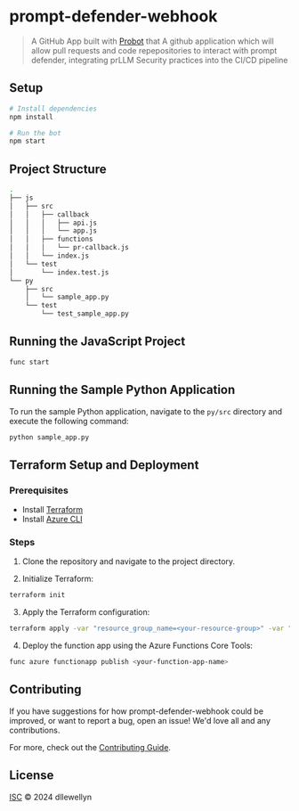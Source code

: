 # prompt-defender-webhook

> A GitHub App built with [Probot](https://github.com/probot/probot) that A github application which will allow pull requests and  code repepositories to interact with prompt defender, integrating prLLM Security practices into the CI/CD pipeline

## Setup

```sh
# Install dependencies
npm install

# Run the bot
npm start
```

## Project Structure

```sh
.
├── js
│   ├── src
│   │   ├── callback
│   │   │   ├── api.js
│   │   │   └── app.js
│   │   ├── functions
│   │   │   └── pr-callback.js
│   │   └── index.js
│   └── test
│       └── index.test.js
└── py
    ├── src
    │   └── sample_app.py
    └── test
        └── test_sample_app.py
```

## Running the JavaScript Project

```sh
func start 
```

## Running the Sample Python Application

To run the sample Python application, navigate to the `py/src` directory and execute the following command:

```sh
python sample_app.py
```

## Terraform Setup and Deployment

### Prerequisites

- Install [Terraform](https://www.terraform.io/downloads.html)
- Install [Azure CLI](https://docs.microsoft.com/en-us/cli/azure/install-azure-cli)

### Steps

1. Clone the repository and navigate to the project directory.

2. Initialize Terraform:

```sh
terraform init
```

3. Apply the Terraform configuration:

```sh
terraform apply -var "resource_group_name=<your-resource-group>" -var "location=<your-location>" -var "key_vault_name=<your-key-vault-name>" -var "webhook_secret=<your-webhook-secret>" -var "private_key=<your-private-key>" -var "nodejs_function_app_name=<your-nodejs-function-app-name>" -var "storage_account_name=<your-storage-account-name>" -var "defender_url=https://defender.safetorun.com" -auto-approve
```

4. Deploy the function app using the Azure Functions Core Tools:

```sh
func azure functionapp publish <your-function-app-name>
```

## Contributing

If you have suggestions for how prompt-defender-webhook could be improved, or want to report a bug, open an issue! We'd love all and any contributions.

For more, check out the [Contributing Guide](CONTRIBUTING.md).

## License

[ISC](LICENSE) © 2024 dllewellyn

